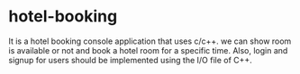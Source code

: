# hotel-booking
It is a hotel booking console application that uses c/c++. we can show room is available or not and book a hotel room for a specific time. Also, login and signup for users should be implemented using the I/O file of C++. 

